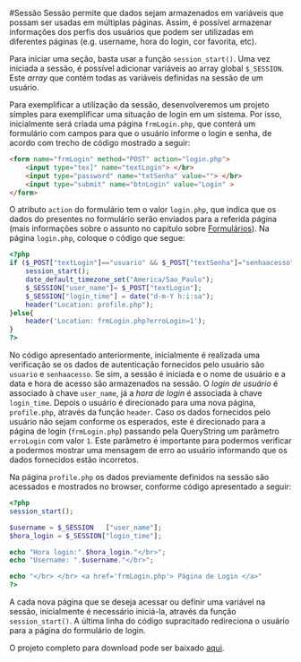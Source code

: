#Sessão
Sessão permite que dados sejam armazenados em variáveis que possam ser usadas em múltiplas páginas. Assim, é possível armazenar informações dos perfis dos usuários que podem ser utilizadas em diferentes páginas (e.g.  username, hora do login, cor favorita, etc).

Para iniciar uma seção, basta usar a função `session_start()`. Uma vez iniciada a sessão, é possível adicionar variáveis ao array global `$_SESSION`. Este *array* que contém todas as variáveis definidas na sessão de um usuário. 

Para exemplificar a utilização da sessão, desenvolveremos um projeto simples para exemplificar uma situação de login em um sistema. Por isso, inicialmente será criada uma página `frmLogin.php`, que conterá um formulário com campos para que o usuário informe o login e senha, de acordo com trecho de código mostrado a seguir:

```html
<form name="frmLogin" method="POST" action="login.php">
    <input type="tex]" name="textLogin"> </br>
    <input type="password" name="txtSenha" value=""> </br>
    <input type="submit" name="btnLogin" value="Login" >
</form>
```

O atributo `action` do formulário tem o valor `login.php`, que indica que os dados do presentes no formulário serão enviados para a referida página (mais informações sobre o assunto no capítulo sobre [Formulários](../formularios/README.md)). Na página `login.php`, coloque o código que segue:

```php
<?php
if ($_POST["textLogin"]=="usuario" && $_POST["textSenha"]="senhaacesso" ){
    session_start();
    date_default_timezone_set("America/Sao_Paulo");
    $_SESSION["user_name"]= $_POST["textLogin"];
    $_SESSION["login_time"] = date("d-m-Y h:i:sa");
    header("Location: profile.php");
}else{
    header('Location: frmLogin.php?erroLogin=1');
}
?>
```

No código apresentado anteriormente, inicialmente é realizada uma verificação se os dados de autenticação fornecidos pelo usuário são `usuario`  e `senhaacesso`. Se sim, a sessão é iniciada e o nome de usuário e a data e hora de acesso são armazenados na sessão. O *login de usuário* é associado à chave `user_name`, já a *hora de login* é associada à chave `login_time`.  Depois o usuário é direcionado para uma nova página, `profile.php`, através da função `header`. Caso os dados fornecidos pelo usuário não sejam conforme os esperados, este é direcionado para a página de login (`frmLogin.php`) passando pela QueryString um parâmetro `erroLogin` com valor `1`. Este parâmetro é importante para podermos verificar a podermos mostrar uma mensagem de erro ao usuário informando que os dados fornecidos estão incorretos.

Na página `profile.php` os dados previamente definidos na sessão são acessados e mostrados no browser, conforme código apresentado a seguir:

```php
<?php
session_start();

$username = $_SESSION   ["user_name"];
$hora_login = $_SESSION["login_time"];

echo "Hora login:".$hora_login."</br>";
echo "Username: ".$username."</br>";

echo "</br> </br> <a href='frmLogin.php'> Página de Login </a>"
?>
```

A cada nova página que se deseja acessar ou definir uma variável na sessão, inicialmente é necessário iniciá-la, através da função `session_start()`. A última linha do código supracitado redireciona o usuário para a página do formulário de login. 

O projeto completo para download pode ser baixado [aqui](https://github.com/jacksongomesbr/livro-web-codigo-fonte/tree/master/php/sessao/projeto1). 